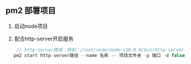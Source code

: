 ## pm2 部署项目
1. 启动node项目

2. 配合http-server开启服务
```javascript
    // http-server路径：例如：/root/node/node-v10.9.0/bin/http-server
   pm2 start http-server路径 --name 名称 -- 项目文件夹 -p 端口 -d false
```